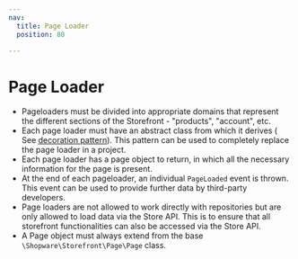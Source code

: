 ```yaml
---
nav:
  title: Page Loader
  position: 80

---
```


# Page Loader

* Pageloaders must be divided into appropriate domains that represent the different sections of the Storefront - "products", "account", etc.
* Each page loader must have an abstract class from which it derives ( See [decoration pattern](../../references/adr/extension/2020-11-25-decoration-pattern)). This pattern can be used to completely replace the page loader in a project.
* Each page loader has a page object to return, in which all the necessary information for the page is present.
* At the end of each pageloader, an individual `PageLoaded` event is thrown. This event can be used to provide further data by third-party developers.
* Page loaders are not allowed to work directly with repositories but are only allowed to load data via the Store API. This is to ensure that all storefront functionalities can also be accessed via the Store API.
* A Page object must always extend from the base `\Shopware\Storefront\Page\Page` class.
